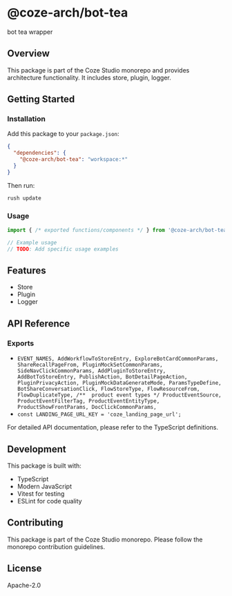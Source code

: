 # @coze-arch/bot-tea

bot tea wrapper

## Overview

This package is part of the Coze Studio monorepo and provides architecture functionality. It includes store, plugin, logger.

## Getting Started

### Installation

Add this package to your `package.json`:

```json
{
  "dependencies": {
    "@coze-arch/bot-tea": "workspace:*"
  }
}
```

Then run:

```bash
rush update
```

### Usage

```typescript
import { /* exported functions/components */ } from '@coze-arch/bot-tea';

// Example usage
// TODO: Add specific usage examples
```

## Features

- Store
- Plugin
- Logger

## API Reference

### Exports

- `EVENT_NAMES,
  AddWorkflowToStoreEntry,
  ExploreBotCardCommonParams,
  ShareRecallPageFrom,
  PluginMockSetCommonParams,
  SideNavClickCommonParams,
  AddPluginToStoreEntry,
  AddBotToStoreEntry,
  PublishAction,
  BotDetailPageAction,
  PluginPrivacyAction,
  PluginMockDataGenerateMode,
  ParamsTypeDefine,
  BotShareConversationClick,
  FlowStoreType,
  FlowResourceFrom,
  FlowDuplicateType,
  /**  product event types */
  ProductEventSource,
  ProductEventFilterTag,
  ProductEventEntityType,
  ProductShowFrontParams,
  DocClickCommonParams,`
- `const LANDING_PAGE_URL_KEY = 'coze_landing_page_url';`


For detailed API documentation, please refer to the TypeScript definitions.

## Development

This package is built with:

- TypeScript
- Modern JavaScript
- Vitest for testing
- ESLint for code quality

## Contributing

This package is part of the Coze Studio monorepo. Please follow the monorepo contribution guidelines.

## License

Apache-2.0
